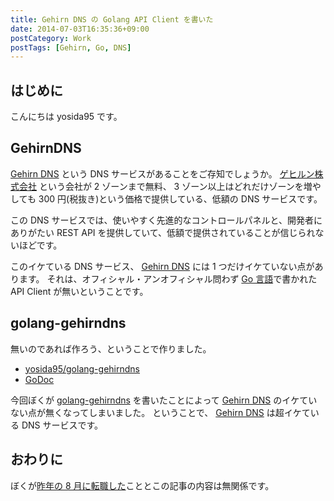 ```yaml
---
title: Gehirn DNS の Golang API Client を書いた
date: 2014-07-03T16:35:36+09:00
postCategory: Work
postTags: [Gehirn, Go, DNS]
---
```


## はじめに

こんにちは yosida95 です。

## GehirnDNS

[Gehirn DNS](http://www.gehirn.jp/dns.html) という DNS サービスがあることをご存知でしょうか。
[ゲヒルン株式会社](http://www.gehirn.co.jp/) という会社が 2 ゾーンまで無料、 3 ゾーン以上はどれだけゾーンを増やしても 300 円(税抜き)という価格で提供している、低額の DNS サービスです。

この DNS サービスでは、使いやすく先進的なコントロールパネルと、開発者にありがたい REST API を提供していて、低額で提供されていることが信じられないほどです。

このイケている DNS サービス、 [Gehirn DNS](http://www.gehirn.jp/dns.html) には 1 つだけイケていない点があります。
それは、オフィシャル・アンオフィシャル問わず [Go 言語](http://golang.org/)で書かれた API Client が無いということです。

## golang-gehirndns

無いのであれば作ろう、ということで作りました。

- [yosida95/golang-gehirndns](https://github.com/yosida95/golang-gehirndns)
- [GoDoc](http://godoc.org/github.com/yosida95/golang-gehirndns)

今回ぼくが [golang-gehirndns](https://github.com/yosida95/golang-gehirndns) を書いたことによって [Gehirn DNS](http://www.gehirn.jp/dns.html) のイケていない点が無くなってしまいました。
ということで、 [Gehirn DNS](http://www.gehirn.jp/dns.html) は超イケている DNS サービスです。

## おわりに

ぼくが[昨年の 8 月に転職した](/2013/08/01/222538.html)こととこの記事の内容は無関係です。
